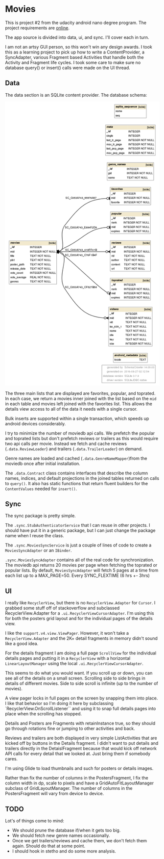 # Movies

This is project #2 from the udacity android nano degree program. The project requirements are
[online](https://goo.gl/EpF3N2).

The app source is divided into data, ui, and sync. I'll cover each in turn.

I am not an artsy GUI person, so this won't win any design awards. I took this as a learning
project to pick up how to write a ContentProvider, a SyncAdapter, various Fragment based
Activities that handle both the Activity and Fragment life cycles.  I took some care
to make sure no database query() or insert() calls were made on the UI thread.

## Data

 The data section is an SQLite content provider. The database schema:

 ![Schema](./images/schema.png)

The three main lists that are displayed are favorites, popular, and toprated. In each case,
we return a movies inner joined with the list based on the `mid` in each table and
movies left joined with the favorites list. This allows the details view access to all of the
 data it needs with a single cursor.

Bulk inserts are supported within a single transaction, which speeds up android devices
considerably.

I try to minimize the number of moviedb api calls. We prefetch the popular and toprated lists
but don't prefetch reviews or trailers as this would require two api calls per movie. Instead
we fetch and cache reviews (`.data.ReviewLoader`) and trailers (`.data.TrailerLoader`) on demand.

Genre names are loaded and cached (`.data.GenreNameMapper`)from the moviedb once after
initial installation.

The `.data.Contract` class contains interfaces that describe the column names, indices, and
default projections in the joined tables returned on calls to `query()`. It also has static
 functions that return fluent builders for the `ContentValues` needed for `insert()`.


## Sync

The sync package is pretty simple.

The `.sync.StubAuthenticatorService`  that I can reuse in other projects. I should have put it
 in a generic package, but I can just change the package name when I reuse the class.

The `.sync.MoviesSyncService` is just a couple of lines of code to create a `MoviesSyncAdapter` or
 an `IBinder`.

`.sync.MoviesSyncAdapter` contains all of the real code for synchronization. The moviedb api
returns 20 movies per page when fetching the toprated or popular lists. By default,
`MoviesSyncAdapter` will fetch 5 pages at a time from each list up to a MAX_PAGE=50. Every
SYNC_FLEXTIME (6 hrs +- 3hrs)

## UI

I really like `RecyclerView`, but there is no `RecyclerView.Adapter` for `Cursor`. I grabbed
some stuff off of stackoverflow and subclassed RecyclerView.Adapter for a
`.ui.RecyclerViewCursorAdapter`.  I'm using this for both the posters grid layout and for
 the individual pages of the details view.

I like the `support.v4.view.ViewPager`. However, it won't take a `RecyclerView.Adapter` and the
2K+ detail fragments in memory didn't sound like a good idea.

For the details fragment I am doing a full page `ScrollView` for the individual details pages
 and putting it in a `RecyclerView` with a horizontal `LinearLayoutManager`
using the local `.ui.RecyclerViewCursorAdapter`.

This seems to do what you would want. If you scroll up or down, you can see all of the
details on a small screen. Scrolling side to side brings in details of different movies.
Side to side scroll is infinite (up to the number of movies).

A view pager locks in full pages on the screen by snapping them into place. I like that behavior
so I'm doing it here by subclassing `RecyclerView.OnScrollListener`` and using it to snap
full details pages into place when the scrolling has stopped.

Details and Posters are Fragments with retainInstance true, so they should go through rotations
fine or jumping to other activities and back.

Reviews and trailers are both displayed in very simple ListActivities that are kicked off by
buttons in the Details fragment. I didn't want to put details and trailers directly in the
DetaislFragment because that would kick off network API calls for every detail that we
looked at. Just bring them if somebody cares.

I'm using Glide to load thumbnails and such for posters or details images.

Rather than fix the number of columns in the PostersFragment, I fix the column width in dp,
scale to pixels and have a GridAutoFitLayoutManager subclass of GridLayoutManager. The number
of columns in the PostersFragment will vary from device to device.

## TODO


Lot's of things come to mind:

* We should prune the database if/when it gets too big.
* We should fetch new genre names occasionally.
* Once we get trailers/reviews and cache them, we don't fetch them again. Should
  do that at some point.
* I should hook in stetho and do some more analysis.   

